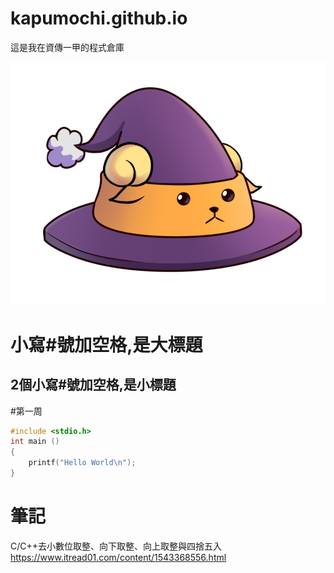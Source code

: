 # kapumochi.github.io
這是我在資傳一甲的程式倉庫

![img](20201101_021907.jpg)

# 小寫#號加空格,是大標題
## 2個小寫#號加空格,是小標題

#第一周

```c
#include <stdio.h>
int main ()
{
    printf("Hello World\n");
}
```

# 筆記
C/C++去小數位取整、向下取整、向上取整與四捨五入
https://www.itread01.com/content/1543368556.html
